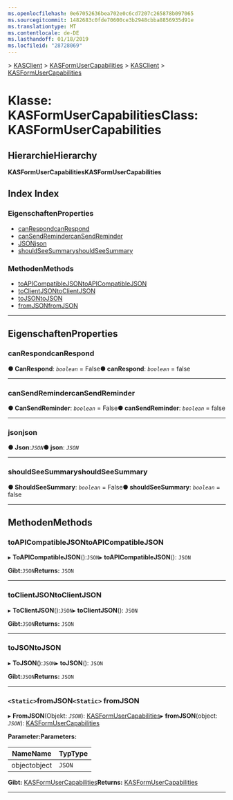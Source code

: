 ```yaml
---
ms.openlocfilehash: 0e67052636bea702e0c6cd7207c265878b097065
ms.sourcegitcommit: 1482683c0fde70600ce3b2948cbba8856935d91e
ms.translationtype: MT
ms.contentlocale: de-DE
ms.lasthandoff: 01/18/2019
ms.locfileid: "28728069"
---
```

<span data-ttu-id="1301c-101">[](../README.md) > [KASClient](../modules/kasclient.md) > [KASFormUserCapabilities](../classes/kasclient.kasformusercapabilities.md)</span><span class="sxs-lookup"><span data-stu-id="1301c-101">[](../README.md) > [KASClient](../modules/kasclient.md) > [KASFormUserCapabilities](../classes/kasclient.kasformusercapabilities.md)</span></span>

# <a name="class-kasformusercapabilities"></a><span data-ttu-id="1301c-102">Klasse: KASFormUserCapabilities</span><span class="sxs-lookup"><span data-stu-id="1301c-102">Class: KASFormUserCapabilities</span></span>

## <a name="hierarchy"></a><span data-ttu-id="1301c-103">Hierarchie</span><span class="sxs-lookup"><span data-stu-id="1301c-103">Hierarchy</span></span>

<span data-ttu-id="1301c-104">**KASFormUserCapabilities**</span><span class="sxs-lookup"><span data-stu-id="1301c-104">**KASFormUserCapabilities**</span></span>

## <a name="index"></a><span data-ttu-id="1301c-105">Index </span><span class="sxs-lookup"><span data-stu-id="1301c-105">Index</span></span>

### <a name="properties"></a><span data-ttu-id="1301c-106">Eigenschaften</span><span class="sxs-lookup"><span data-stu-id="1301c-106">Properties</span></span>

* [<span data-ttu-id="1301c-107">canRespond</span><span class="sxs-lookup"><span data-stu-id="1301c-107">canRespond</span></span>](kasclient.kasformusercapabilities.md#canrespond)
* [<span data-ttu-id="1301c-108">canSendReminder</span><span class="sxs-lookup"><span data-stu-id="1301c-108">canSendReminder</span></span>](kasclient.kasformusercapabilities.md#cansendreminder)
* [<span data-ttu-id="1301c-109">JSON</span><span class="sxs-lookup"><span data-stu-id="1301c-109">json</span></span>](kasclient.kasformusercapabilities.md#json)
* [<span data-ttu-id="1301c-110">shouldSeeSummary</span><span class="sxs-lookup"><span data-stu-id="1301c-110">shouldSeeSummary</span></span>](kasclient.kasformusercapabilities.md#shouldseesummary)
### <a name="methods"></a><span data-ttu-id="1301c-111">Methoden</span><span class="sxs-lookup"><span data-stu-id="1301c-111">Methods</span></span>

* [<span data-ttu-id="1301c-112">toAPICompatibleJSON</span><span class="sxs-lookup"><span data-stu-id="1301c-112">toAPICompatibleJSON</span></span>](kasclient.kasformusercapabilities.md#toapicompatiblejson)
* [<span data-ttu-id="1301c-113">toClientJSON</span><span class="sxs-lookup"><span data-stu-id="1301c-113">toClientJSON</span></span>](kasclient.kasformusercapabilities.md#toclientjson)
* [<span data-ttu-id="1301c-114">toJSON</span><span class="sxs-lookup"><span data-stu-id="1301c-114">toJSON</span></span>](kasclient.kasformusercapabilities.md#tojson)
* [<span data-ttu-id="1301c-115">fromJSON</span><span class="sxs-lookup"><span data-stu-id="1301c-115">fromJSON</span></span>](kasclient.kasformusercapabilities.md#fromjson)

---

## <a name="properties"></a><span data-ttu-id="1301c-116">Eigenschaften</span><span class="sxs-lookup"><span data-stu-id="1301c-116">Properties</span></span>

<a id="canrespond"></a>

###  <a name="canrespond"></a><span data-ttu-id="1301c-117">canRespond</span><span class="sxs-lookup"><span data-stu-id="1301c-117">canRespond</span></span>

<span data-ttu-id="1301c-118">**● CanRespond**: *`boolean`* = False</span><span class="sxs-lookup"><span data-stu-id="1301c-118">**● canRespond**: *`boolean`* = false</span></span>

___

<a id="cansendreminder"></a>

###  <a name="cansendreminder"></a><span data-ttu-id="1301c-119">canSendReminder</span><span class="sxs-lookup"><span data-stu-id="1301c-119">canSendReminder</span></span>

<span data-ttu-id="1301c-120">**● CanSendReminder**: *`boolean`* = False</span><span class="sxs-lookup"><span data-stu-id="1301c-120">**● canSendReminder**: *`boolean`* = false</span></span>

___

<a id="json"></a>

###  <a name="json"></a><span data-ttu-id="1301c-121">json</span><span class="sxs-lookup"><span data-stu-id="1301c-121">json</span></span>

<span data-ttu-id="1301c-122">**● Json**:*`JSON`*</span><span class="sxs-lookup"><span data-stu-id="1301c-122">**● json**: *`JSON`*</span></span>

___

<a id="shouldseesummary"></a>

###  <a name="shouldseesummary"></a><span data-ttu-id="1301c-123">shouldSeeSummary</span><span class="sxs-lookup"><span data-stu-id="1301c-123">shouldSeeSummary</span></span>

<span data-ttu-id="1301c-124">**● ShouldSeeSummary**: *`boolean`* = False</span><span class="sxs-lookup"><span data-stu-id="1301c-124">**● shouldSeeSummary**: *`boolean`* = false</span></span>

___

## <a name="methods"></a><span data-ttu-id="1301c-125">Methoden</span><span class="sxs-lookup"><span data-stu-id="1301c-125">Methods</span></span>

<a id="toapicompatiblejson"></a>

###  <a name="toapicompatiblejson"></a><span data-ttu-id="1301c-126">toAPICompatibleJSON</span><span class="sxs-lookup"><span data-stu-id="1301c-126">toAPICompatibleJSON</span></span>

<span data-ttu-id="1301c-127">▸ **ToAPICompatibleJSON**():`JSON`</span><span class="sxs-lookup"><span data-stu-id="1301c-127">▸ **toAPICompatibleJSON**(): `JSON`</span></span>

<span data-ttu-id="1301c-128">**Gibt:**`JSON`</span><span class="sxs-lookup"><span data-stu-id="1301c-128">**Returns:** `JSON`</span></span>

___

<a id="toclientjson"></a>

###  <a name="toclientjson"></a><span data-ttu-id="1301c-129">toClientJSON</span><span class="sxs-lookup"><span data-stu-id="1301c-129">toClientJSON</span></span>

<span data-ttu-id="1301c-130">▸ **ToClientJSON**():`JSON`</span><span class="sxs-lookup"><span data-stu-id="1301c-130">▸ **toClientJSON**(): `JSON`</span></span>

<span data-ttu-id="1301c-131">**Gibt:**`JSON`</span><span class="sxs-lookup"><span data-stu-id="1301c-131">**Returns:** `JSON`</span></span>

___

<a id="tojson"></a>

###  <a name="tojson"></a><span data-ttu-id="1301c-132">toJSON</span><span class="sxs-lookup"><span data-stu-id="1301c-132">toJSON</span></span>

<span data-ttu-id="1301c-133">▸ **ToJSON**():`JSON`</span><span class="sxs-lookup"><span data-stu-id="1301c-133">▸ **toJSON**(): `JSON`</span></span>

<span data-ttu-id="1301c-134">**Gibt:**`JSON`</span><span class="sxs-lookup"><span data-stu-id="1301c-134">**Returns:** `JSON`</span></span>

___

<a id="fromjson"></a>

### <a name="static-fromjson"></a><span data-ttu-id="1301c-135">`<Static>`fromJSON</span><span class="sxs-lookup"><span data-stu-id="1301c-135">`<Static>` fromJSON</span></span>

<span data-ttu-id="1301c-136">▸ **FromJSON**(Objekt: *`JSON`*): [KASFormUserCapabilities](kasclient.kasformusercapabilities.md)</span><span class="sxs-lookup"><span data-stu-id="1301c-136">▸ **fromJSON**(object: *`JSON`*): [KASFormUserCapabilities](kasclient.kasformusercapabilities.md)</span></span>

<span data-ttu-id="1301c-137">**Parameter:**</span><span class="sxs-lookup"><span data-stu-id="1301c-137">**Parameters:**</span></span>

| <span data-ttu-id="1301c-138">Name</span><span class="sxs-lookup"><span data-stu-id="1301c-138">Name</span></span> | <span data-ttu-id="1301c-139">Typ</span><span class="sxs-lookup"><span data-stu-id="1301c-139">Type</span></span> |
| ------ | ------ |
| <span data-ttu-id="1301c-140">object</span><span class="sxs-lookup"><span data-stu-id="1301c-140">object</span></span> | `JSON` |

<span data-ttu-id="1301c-141">**Gibt:** [KASFormUserCapabilities](kasclient.kasformusercapabilities.md)</span><span class="sxs-lookup"><span data-stu-id="1301c-141">**Returns:** [KASFormUserCapabilities](kasclient.kasformusercapabilities.md)</span></span>

___

